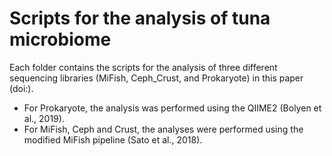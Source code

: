 # Scripts for the analysis of tuna microbiome
Each folder contains the scripts for the analysis of three different sequencing libraries (MiFish, Ceph_Crust, and Prokaryote) in this paper (doi:). 

* For Prokaryote, the analysis was performed using the QIIME2 (Bolyen et al., 2019). 
* For MiFish, Ceph and Crust, the analyses were performed using the modified MiFish pipeline (Sato et al., 2018). 

